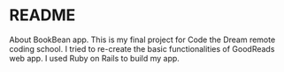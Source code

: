 # README

About BookBean app.
This is my final project for Code the Dream remote coding school. I tried to re-create the basic functionalities of GoodReads web app. I used Ruby on Rails to build my app.
